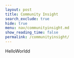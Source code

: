 ```yaml
---
layout: post
title: Community Insight 
search_exclude: true
hide: true
menu: nav/communityinsight.md
show_reading_time: false
permalink: /communityinsight/
---
```


HelloWorldd
